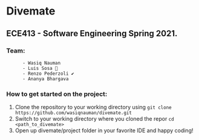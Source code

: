 # Divemate

## ECE413 - Software Engineering Spring 2021. 

### Team: 
          - Wasiq Nauman
          - Luis Sosa 🧐
          - Renzo Pederzoli ✔
          - Ananya Bhargava

### How to get started on the project:  

1. Clone the repository to your working directory using `git clone https://github.com/wasiqnauman/divemate.git`  
2. Switch to your working directory where you cloned the repor `cd <path_to_divemate>`  
3. Open up divemate/project folder in your favorite IDE and happy coding!

